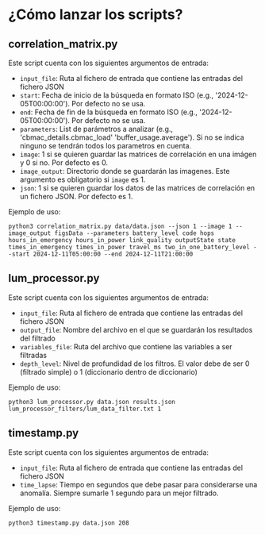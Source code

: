 # ¿Cómo lanzar los scripts?
## correlation_matrix.py
Este script cuenta con los siguientes argumentos de entrada:
- `input_file`: Ruta al fichero de entrada que contiene las entradas del fichero JSON
- `start`: Fecha de inicio de la búsqueda en formato ISO (e.g., '2024-12-05T00:00:00'). Por defecto no se usa.
- `end`: Fecha de fin de la búsqueda en formato ISO (e.g., '2024-12-05T00:00:00'). Por defecto no se usa.
- `parameters`: List de parámetros a analizar (e.g., 'cbmac_details.cbmac_load' 'buffer_usage.average'). Si no se indica ninguno se tendrán todos los parametros en cuenta.
- `image`: 1 si se quieren guardar las matrices de correlación en una imágen y 0 si no. Por defecto es 0.
- `image_output`: Directorio donde se guardarán las imagenes. Este argumento es obligatorio si `image` es 1.
- `json`: 1 si se quieren guardar los datos de las matrices de correlación en un fichero JSON. Por defecto es 1.

Ejemplo de uso:

    python3 correlation_matrix.py data/data.json --json 1 --image 1 --image_output figsData --parameters battery_level code hops hours_in_emergency hours_in_power link_quality outputState state times_in_emergency times_in_power travel_ms two_in_one_battery_level --start 2024-12-11T05:00:00 --end 2024-12-11T21:00:00

## lum_processor.py
Este script cuenta con los siguientes argumentos de entrada:
- `input_file`: Ruta al fichero de entrada que contiene las entradas del fichero JSON
- `output_file`: Nombre del archivo en el que se guardarán los resultados del filtrado
- `variables_file`: Ruta del archivo que contiene las variables a ser filtradas
- `depth_level`: Nivel de profundidad de los filtros. El valor debe de ser 0 (filtrado simple) o 1 (diccionario dentro de diccionario)

Ejemplo de uso:

    python3 lum_processor.py data.json results.json lum_processor_filters/lum_data_filter.txt 1

## timestamp.py
Este script cuenta con los siguientes argumentos de entrada:
- `input_file`: Ruta al fichero de entrada que contiene las entradas del fichero JSON
- `time_lapse`: Tiempo en segundos que debe pasar para considerarse una anomalía. Siempre sumarle 1 segundo para un mejor filtrado.

Ejemplo de uso:

    python3 timestamp.py data.json 208
